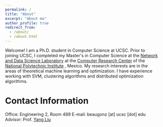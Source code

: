 ```yaml
---
permalink: /
title: "About"
excerpt: "About me"
author_profile: true
redirect_from: 
  - /about/
  - /about.html
---
```


Welcome! I am a Ph.D. student in Computer Science at UCSC. Prior to joining UCSC, I completed my Master's in Computer Science at the [Network and Data Science Laboratory](http://www.prime.cic.ipn.mx) at the [Computer Research Center](http://www.cic.ipn.mx) of the [National Polytechnic Institute](https://www.ipn.mx) , Mexico. My research interests are in the areas of theoretical machine learning and optimization. I have experience working with SVM, clustering algorithms and distributed optimization algorithms.

Contact Information
======
Office: Engineering 2, Room 489
E-mail: beaugonz [at] ucsc [dot] edu
Advisor: Prof. [Yang Liu](http://www.yliuu.com)
